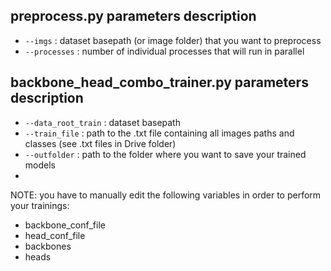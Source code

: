 ## preprocess.py parameters description
 - `--imgs` : dataset basepath (or image folder) that  you want to preprocess
 - `--processes` : number of individual processes that will run in parallel

## backbone_head_combo_trainer.py parameters description
 - `--data_root_train` : dataset basepath
 - `--train_file` : path to the .txt file containing all images paths and classes (see .txt files in Drive folder)
 - `--outfolder` : path to the folder where you want to save your trained models
 - 
NOTE: you have to manually edit the following variables in order to perform your trainings:
- backbone_conf_file
- head_conf_file
- backbones
- heads
